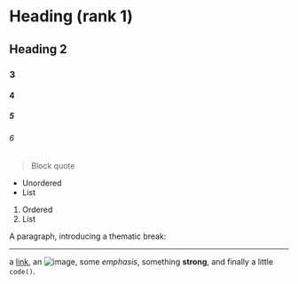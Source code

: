 # Heading (rank 1)
## Heading 2
### 3
#### 4
##### 5
###### 6

> Block quote

* Unordered
* List

1. Ordered
2. List

A paragraph, introducing a thematic break:

---

a [link](https://example.com), an ![image](./image.png), some *emphasis*,
something **strong**, and finally a little `code()`.
